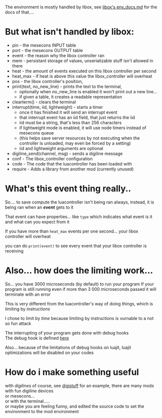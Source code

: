 The environment is mostly handled by libox, see [libox's env_docs.md](https://github.com/TheEt1234/libox/blob/master/env_docs.md) for the docs of that....

# But what isn't handled by libox:

* pin - the mesecons INPUT table
* port - the mesecons OUTPUT table
* event - the reason why the libox controller ran
* mem - persistant storage of values, unserializable stuff isn't allowed in there
* heat - the amount of events executed on this libox controller per second
* heat_max - if heat is above this value the libox_controller will overheat
* pos - the libox controller's position,
* print(text, no_new_line) - prints the text to the terminal, 
   * optionally when no_new_line is enabled it won't print out a new line...
   * if given a table, it creates a readable representation
* clearterm() - clears the terminal
* interrupt(time, iid, lightweight) - starts a timer
   * once it has finished it will send an interrupt event
   * that interrupt event has an iid field, that just returns the iid
   * iid must be a string, that's less than 256 characters
   * if lightweight mode is enabled, it will use node timers instead of mesecons queue 
   * (this helps save server resources by not executing when the controller is unloaded, may even be forced by a setting)
   * iid and lightweight arguments are optional
* digiline_send(channel, msg) - sends a digiline message 
* conf - The libox_controller configuration
* code - The code that the luacontroller has been loaded with
* require - Adds a library from another mod (currently unused)

# What's this event thing really..

So.... to save compute the luacontroller isn't being ran always, instead, it is being ran when an ***event*** gets to it

That event can have properties... like `type` which indicates what event is it and what can you expect from it

If you have more than `heat_max` events per one second... your libox controller will overheat

you can do `print(event)` to see every event that your libox controller is receiving

# Also... how does the limiting work...

So... you have 3000 microseconds (by default) to run your program
If your program is still running even if more than 3 000 microseconds passed it will terminate with an error

This is very different from the luacontroller's way of doing things, which is limiting by *instructions*

I chose to limit by *time* because limiting by instructions is vurnable to a not so fun attack

The interrupting of your program gets done with debug hooks  
The debug hook is defined [here](https://github.com/TheEt1234/libox/blob/master/utils.lua#L1)

Also... because of the limitations of debug hooks on luajit, luajit optimizations will be disabled on your codes

# How do i make something useful

with *digilines* of course, see [digistuff](https://github.com/mt-mods/digistuff) for an example, there are many mods with fun digiline devices  
or mesecons...  
or with the terminal.....  
or maybe you are feeling funny, and edited the source code to set the environment to the mod environment
